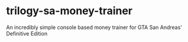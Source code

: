 # trilogy-sa-money-trainer

An incredibly simple console based money trainer for GTA San Andreas' Definitive Edition